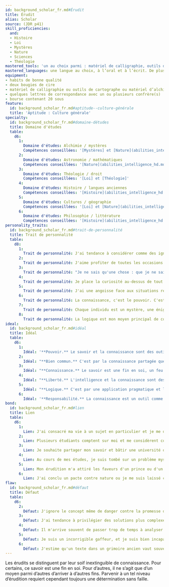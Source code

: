 ```yaml
---
id: background_scholar_fr.md#Érudit
title: Érudit
alias: Scholar
source: (JDR p41)
skill_proficiencies:
  and:
  - Histoire
  - Loi
  - Mystères
  - Nature
  - Sciences
  - Théologie
mastered_tools: 'un au choix parmi : matériel de calligraphie, outils de cartographe ou matériel d’alchimiste.'
mastered_languages: une langue au choix, à l’oral et à l’écrit. De plus, le personnage sait écrire sa langue natale.
equipment:
- habits de bonne qualité
- deux bougies de cire
- matériel de calligraphie ou outils de cartographe ou matériel d’alchimiste
- quelques lettres de correspondance avec un ou plusieurs confrère(s)
- bourse contenant 20 sous
feature:
  id: background_scholar_fr.md#aptitude--culture-générale
  title: 'Aptitude : Culture générale'
specialty:
  id: background_scholar_fr.md#domaine-détudes
  title: Domaine d'études
  table:
    d6:
      1:
        Domaine d'études: Alchimie / mystères
        Compétences conseillées: '[Mystères] et [Nature](abilities_intelligence_hd.md#nature)'
      2:
        Domaine d'études: Astronomie / mathématiques
        Compétences conseillées: '[Nature](abilities_intelligence_hd.md#nature) et [Sciences]'
      3:
        Domaine d'études: Théologie / droit
        Compétences conseillées: '[Loi] et [Théologie]'
      4:
        Domaine d'études: Histoire / langues anciennes
        Compétences conseillées: '[Histoire](abilities_intelligence_hd.md#histoire) et [Loi]'
      5:
        Domaine d'études: Cultures / géographie
        Compétences conseillées: '[Loi] et [Nature](abilities_intelligence_hd.md#nature)'
      6:
        Domaine d'études: Philosophie / littérature
        Compétences conseillées: '[Histoire](abilities_intelligence_hd.md#histoire) et [Théologie]'
personality_traits:
  id: background_scholar_fr.md#trait-de-personnalité
  title: Trait de personnalité
  table:
    d8:
      1:
        Trait de personnalité: J'ai tendance à considérer comme des ignorants ceux qui ne démontrent pas une intelligence et un savoir au moins équivalents au mien.
      2:
        Trait de personnalité: J'aime profiter de toutes les occasions pour faire étalage de mon érudition, surtout dans des domaines hors de ma spécialité.
      3:
        Trait de personnalité: "Je ne sais qu'une chose : que je ne sais rien."
      4:
        Trait de personnalité: Je place la curiosité au-dessus de tout autre trait de caractère.
      5:
        Trait de personnalité: J'ai une angoisse face aux situations relationnelles, et je finis toujours par m'y ridiculiser.
      6:
        Trait de personnalité: La connaissance, c'est le pouvoir. C'est pourquoi je ne partage que rarement ce que je sais.
      7:
        Trait de personnalité: Chaque individu est un mystère, une énigme à résoudre, et j'aime particulièrement les énigmes.
      8:
        Trait de personnalité: La logique est mon moyen principal de communication et le filtre à travers lequel je cherche à comprendre le monde qui m'entoure.
ideal:
  id: background_scholar_fr.md#idéal
  title: Idéal
  table:
    d6:
      1:
        Idéal: '**Pouvoir.** Le savoir et la connaissance sont des outils indispensables du pouvoir.'
      2:
        Idéal: "**Bien commun.** C'est par la connaissance partagée que l'homme s'extrait de l'ornière et illumine son chemin par la vérité."
      3:
        Idéal: "**Connaissance.** Le savoir est une fin en soi, un feu qui ne s'éteint jamais."
      4:
        Idéal: "**Liberté.** L'intelligence et la connaissance sont des outils qui permettent à l'esprit de se libérer de toute contrainte."
      5:
        Idéal: "**Logique.** C'est par une application pragmatique et logique des connaissances que l'homme peut s'améliorer."
      6:
        Idéal: '**Responsabilité.** La connaissance est un outil comme un autre, qui doit être employé avec discernement.'
bond:
  id: background_scholar_fr.md#lien
  title: Lien
  table:
    d6:
      1:
        Lien: J'ai consacré ma vie à un sujet en particulier et je me dois de réunir et consigner toutes les données qui lui sont liées.
      2:
        Lien: Plusieurs étudiants comptent sur moi et me considèrent comme un modèle à suivre.
      3:
        Lien: Je souhaite partager mon savoir et bâtir une université ou une école là où les habitants en ont le plus besoin.
      4:
        Lien: Au cours de mes études, je suis tombé sur un problème mystérieux ou un texte ancien indéchiffrable, et je me suis juré de résoudre cette énigme.
      5:
        Lien: Mon érudition m'a attiré les faveurs d'un prince ou d'un puissant, qui compte sur moi pour le conseiller.
      6:
        Lien: J'ai conclu un pacte contre nature ou je me suis laissé corrompre afin d'obtenir un savoir réputé inaccessible. Je compte bien faire le nécessaire pour effacer cela par mes actes.
flaw:
  id: background_scholar_fr.md#défaut
  title: Défaut
  table:
    d6:
      2:
        Défaut: J'ignore le concept même de danger contre la promesse de nouvelles connaissances.
      3:
        Défaut: J'ai tendance à privilégier des solutions plus complexes ou plus élaborées, même face à un problème simple.
      4:
        Défaut: Il m'arrive souvent de passer trop de temps à analyser un problème, et pas assez à le résoudre.
      5:
        Défaut: Je suis un incorrigible gaffeur, et je suis bien incapable de tenir ma langue.
      6:
        Défaut: J'estime qu'un texte dans un grimoire ancien vaut souvent mieux qu'une opinion, même avertie.
---
```


Les érudits se distinguent par leur soif inextinguible de connaissance. Pour certains, ce savoir est une fin en soi. Pour d’autres, il ne s’agit que d’un moyen parmi d’autres d’arriver à d’autres fins. Parvenir à un tel niveau d’érudition requiert cependant toujours une détermination sans faille.

